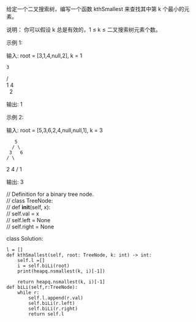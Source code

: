 给定一个二叉搜索树，编写一个函数 kthSmallest 来查找其中第 k 个最小的元素。

说明：
你可以假设 k 总是有效的，1 ≤ k ≤ 二叉搜索树元素个数。

示例 1:

  输入: root = [3,1,4,null,2], k = 1  

    3
   / \
  1   4
   \
    2
   
输出: 1  

示例 2:

输入: root = [5,3,6,2,4,null,null,1], k = 3  

       5
      / \
     3   6
    / \
   2   4
  /
 1
 
输出: 3

// Definition for a binary tree node.  
// class TreeNode:  
//     def __init__(self, x):  
//         self.val = x  
//         self.left = None  
//         self.right = None  

class Solution:

    l = []
    def kthSmallest(self, root: TreeNode, k: int) -> int:
        self.l =[]
        i = self.biLi(root)
        print(heapq.nsmallest(k, i)[-1])
        
        return heapq.nsmallest(k, i)[-1]
    def biLi(self,r:TreeNode):
        while r:
            self.l.append(r.val)
            self.biLi(r.left) 
            self.biLi(r.right)
            return self.l
